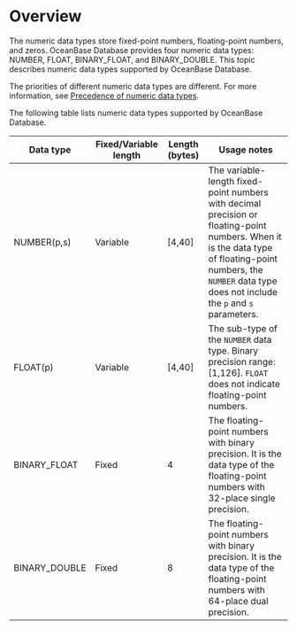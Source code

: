 # Overview

The numeric data types store fixed-point numbers, floating-point numbers, and zeros. OceanBase Database provides four numeric data types: NUMBER, FLOAT, BINARY_FLOAT, and BINARY_DOUBLE. This topic describes numeric data types supported by OceanBase Database.

The priorities of different numeric data types are different. For more information, see [Precedence of numeric data types](../3.numeric-data-type-of-oracle-mode/5.numeric-priority-of-oracle-mode.md).

The following table lists numeric data types supported by OceanBase Database.

| **Data type** | Fixed/Variable length | **Length (bytes)** | **Usage notes** |
|---------------|------|------------|------------------------------------------------------|
| NUMBER(p,s) | Variable | \[4,40\] | The variable-length fixed-point numbers with decimal precision or floating-point numbers. When it is the data type of floating-point numbers, the `NUMBER` data type does not include the `p` and `s` parameters.  |
| FLOAT(p) | Variable | \[4,40\] | The sub-type of the `NUMBER` data type. Binary precision range: [1,126]. `FLOAT` does not indicate floating-point numbers.  |
| BINARY_FLOAT | Fixed | 4 | The floating-point numbers with binary precision. It is the data type of the floating-point numbers with 32-place single precision.  |
| BINARY_DOUBLE | Fixed | 8 | The floating-point numbers with binary precision. It is the data type of the floating-point numbers with 64-place dual precision.  |
